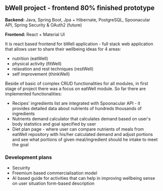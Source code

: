 <h2>bWell project - frontend 80% finished prototype</h2>


<p><b>Backend:</b> Java, Spring Boot, Jpa + Hibernate, PostgreSQL, Spoonacular API, Spring Security & OAuth2 (future)</p>
<p><b>Frontend:</b> React + Material UI</p>


<p>
    It is react based frontend for bWell application - full stack web application that allows user to share their wellbeing ideas for 4 areas: 
</p>

<ul>
    <li>nutrition (eatWell)</li>
    <li>physical activity (fitWell)</li>
    <li>relaxation and rest techniques (restWell)</li>
    <li>self improvement (thinkWell)</li>
</ul>
<p>
   Beside of basic of complex CRUD functionalities for all modules, in first stage of project there was a focus on eatWell module. So far there are implemented functionalities:
</p>
<ul>
    <li>Recipes' ingredients list are integrated with Spoonacular API - it provides detailed data about nutrients of hundreds thousands of ingredients</li>
    <li>Nutrients demand calculator that calculates demand based on user's body statistics and goal specified by user</li>
    <li>Diet plan page - where user can compare nutrients of meals from eatWell repository with his/her calculated demand and adjust portions and see what portions of given meal/ingredient should he intake to meet the goal</li>
</ul>

<h3>Development plans</h3>

<ul>
    <li>Secuirity</li>
    <li>Freemium based commercialisation model</li>
    <li>AI based guide for activities that can help in improving wellbeing sense on user situation form-based description</li>
</ul>

